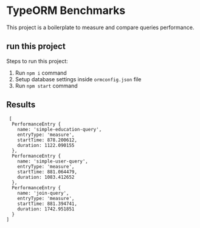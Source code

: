 # TypeORM Benchmarks

This project is a boilerplate to measure and compare queries performance.

## run this project

Steps to run this project:

1. Run `npm i` command
2. Setup database settings inside `ormconfig.json` file
3. Run `npm start` command

## Results

```
 [
  PerformanceEntry {
    name: 'simple-education-query',
    entryType: 'measure',
    startTime: 878.200612,
    duration: 1122.090155
  },
  PerformanceEntry {
    name: 'simple-user-query',
    entryType: 'measure',
    startTime: 881.064479,
    duration: 1083.412652
  },
  PerformanceEntry {
    name: 'join-query',
    entryType: 'measure',
    startTime: 881.394741,
    duration: 1742.951851
  }
]
```
